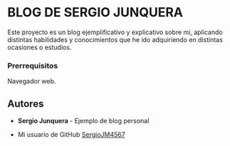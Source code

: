 # BLOG DE SERGIO JUNQUERA

Este proyecto es un blog ejemplificativo y explicativo sobre mí, aplicando distintas habilidades y conocimientos 
que he ido adquiriendo en distintas ocasiones o estudios.

### Prerrequisitos

Navegador web.

## Autores

* **Sergio Junquera** - Ejemplo de blog personal
- Mi usuario de GitHub [SergioJM4567](https://github.com/SergioJM4567)
